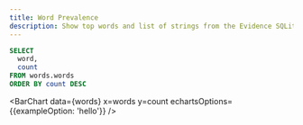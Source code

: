 ```yaml
---
title: Word Prevalence
description: Show top words and list of strings from the Evidence SQLite DB
---
```



```sql words
SELECT
  word,
  count
FROM words.words
ORDER BY count DESC
```

<BarChart
    data={words}
    x=words
    y=count
    echartsOptions={{exampleOption: 'hello'}}
/>